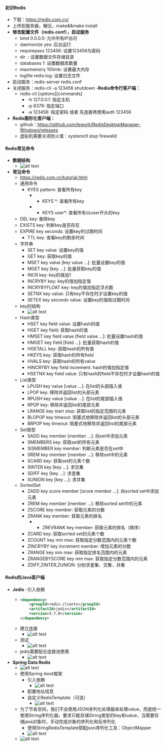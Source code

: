 #### 初识Redis
- 下载：https://redis.com.cn/
- 上传到服务器，解压，make&&make install
- **修改配置文件（redis.conf），启动服务**
  - bind 0.0.0.0: 允许所有IP访问
  - daemonize yes: 后台运行
  - requirepass 123456: 设置123456为密码
  - dir .: 设置数据文件存储目录
  - databases 1: 设置数据库数量
  - maxmemory 100mb: 设置最大内存
  - logfile redis.log: 设置日志文件
- 启动服务：redis-server redis.conf
- 关闭服务：redis-cli -a 123456 shutdown
-**Redis命令行客户端：**
  - redis-cli [options][commands]
    - -h 127.0.0.1: 指定主机
    - -p 6379: 指定端口
    - -a 123456: 指定密码 或者 先连接再使用auth 123456
- **Redis图形化客户端：**
  - github：https://github.com/lework/RedisDesktopManager-Windows/releases
  - 虚拟机需要关闭防火墙：systemctl stop firewalld
#### Redis常见命令
- **数据结构**
  - ![alt text](image.png)
- **常见命令**
  - https://redis.com.cn/tutorial.html
  - 通用命令
    - KYES pattern: 查看所有key
      -  - KEYS *: 查看所有key
      -  - KEYS user*: 查看所有以user开头的key
   -  DEL key: 删除key
   -  EXISTS key: 判断key是否存在
   -  EXPIRE key seconds: 设置key的过期时间
      - TTL key: 查看key的剩余时间
  - 字符串
    - SET key value: 设置key的值
    - GET key: 获取key的值
    - MSET key value [key value ...]: 批量设置key的值
    - MGET key [key ...]: 批量获取key的值
    - INCR key: key的值加1
    - INCRYBY key: key的值加指定值
    - INCRYBYFLOAT key: key的值加指定浮点数
    - SETNX key value: 只有key不存在时才设置key的值
    - SETEX key seconds value: 设置key的值和过期时间
  - key的结构
    - ![alt text](image-1.png)
  - Hash类型
    - HSET key field value: 设置hash的值
    - HGET key field: 获取hash的值
    - HMSET key field value [field value ...]: 批量设置hash的值
    - HMGET key field [field ...]: 批量获取hash的值
    - HGETALL key: 获取hash的所有值
    - HKEYS key: 获取hash的所有field
    - HVALS key: 获取hash的所有value
    - HINCRYBY key field increment: hash的值加指定值
    - HSETNX key field value: 只有hash的field不存在时才设置hash的值
  - List类型
    - LPUSH key value [value ...]: 在list的头部插入值
    - LPOP key: 移除并返回list的头部元素
    - RPUSH key value [value ...]: 在list的尾部插入值
    - RPOP key: 移除并返回list的尾部元素
    - LRANGE key start stop: 获取list的指定范围的元素
    - BLOPOP key timeout: 阻塞式地移除并返回list的头部元素
    - BRPOP key timeout: 阻塞式地移除并返回list的尾部元素
  - Set类型
    - SADD key member [member ...]: 向set中添加元素
    - SMEMBERS key: 获取set的所有元素
    - SISMEMBER key member: 判断元素是否在set中
    - SREM key member [member ...]: 移除set中的元素
    - SCARD key: 获取set的元素个数
    - SINTER key [key ...]: 求交集
    - SDIFF key [key ...]: 求差集
    - SUNION key [key ...]: 求并集
  - SortedSet
    - ZADD key score member [score member ...]: 向sorted set中添加元素
    - ZREM key member [member ...]: 移除sorted set中的元素
    - ZSCORE key member: 获取元素的分数
    - ZRANK key member: 获取元素的排名
      - - ZREVRANK key member: 获取元素的排名（降序）
    - ZCARD key: 获取sorted set的元素个数
    - ZCOUNT key min max: 获取指定分数范围内的元素个数
    - ZINCRYBY key increment member: 增加元素的分数
    - ZRANGE key min max: 获取指定排名范围内的元素
    - ZRANGEBYSCORE key min max: 获取指定分数范围内的元素
    - ZDIFF,ZINTER,ZUNION: 分别求差集、交集、并集
#### Redis的Java客户端
- **Jedis**
  -引入依赖
    - ```xml
      <dependency>
          <groupId>redis.clients</groupId>
          <artifactId>jedis</artifactId>
          <version>3.7.0</version>
      </dependency>
      ```
  - 建立连接
    - ![alt text](image-2.png)
  - 测试
    - ![alt text](image-3.png)
  - jedis需要配合连接池使用
    - ![alt text](image-4.png)
- **Spring Data Redis**
  - ![alt text](image-5.png)
  - 使用Spring-boot框架
    - 引入依赖
      - ![alt text](image-6.png)
    - 配置地址信息
    - 自定义RedisTemplate（可选）
      - ![alt text](image-7.png)
  - 为了节省空间，我们不会使用JSON序列化处理器来处理value，而是统一使用String序列化器，要求只能存储String类型的key和value，当需要存储java对象时，手动完成对象的序列化和反序列化
    - 使用StringRedisTemplate搭配json序列化工具：ObjectMapper
    - ![alt text](image-8.png)
  - ![alt text](image-10.png)